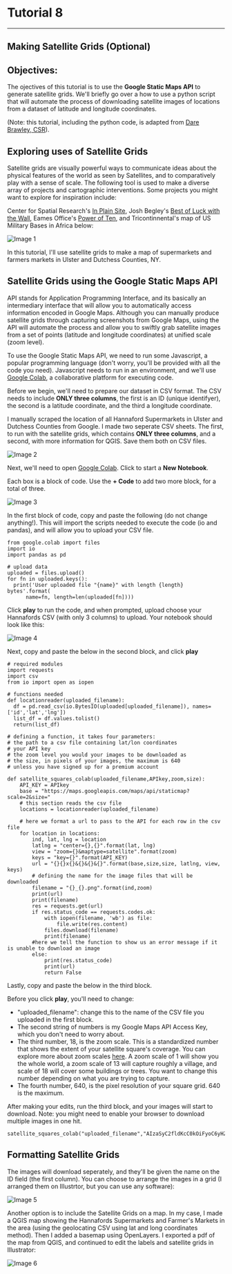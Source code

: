 # Tutorial 8
-------------------------

## Making Satellite Grids (Optional)

## Objectives: 

The ojectives of this tutorial is to use the **Google Static Maps API** to generate satellite grids. We'll briefly go over a how to use a python script that will automate the process of downloading satellite images of locations from a dataset of latitude and longitude coordinates. 

(Note: this tutorial, including the python code, is adapted from [Dare Brawley, CSR](https://centerforspatialresearch.github.io/methods-in-spatial-research-fa2021/tutorials/tutorial05b/)). 

## Exploring uses of Satellite Grids

Satellite grids are visually powerful ways to communicate ideas about the physical features of the world as seen by Satellites, and to comparatively play with a sense of scale. The following tool is used to make a diverse array of projects and cartographic interventions. Some projects you might want to explore for inspiration include:  

Center for Spatial Research's [In Plain Site](https://c4sr.columbia.edu/projects/plain-sight),
Josh Begley's [Best of Luck with the Wall](https://vimeo.com/189004719),
Eames Office's [Power of Ten](https://www.youtube.com/watch?v=0fKBhvDjuy0), 
and Tricontinnental's map of US Military Bases in Africa below:

![Image 1](/Mapping-Global-Foodscapes/assets/img/Tutorial-8/1-Tutorial-8.jpeg)

In this tutorial, I'll use satellite grids to make a map of supermarkets and farmers markets in Ulster and Dutchess Counties, NY. 

## Satellite Grids using the Google Static Maps API

API stands for Application Programming Interface, and its basically an intermediary interface that will allow you to automatically access information encoded in Google Maps. Although you can manually produce satellite grids through capturing screenshots from Google Maps, using the API will automate the process and allow you to swiftly grab satellite images from a set of points (latitude and longitude coordinates) at unified scale (zoom level). 

To use the Google Static Maps API, we need to run some Javascript, a popular programming language (don't worry, you'll be provided with all the code you need). Javascript needs to run in an environment, and we'll use [Google Colab](https://colab.research.google.com/), a collaborative platform for executing code. 

Before we begin, we'll need to prepare our dataset in CSV format. The CSV needs to include **ONLY three columns**, the first is an ID (unique identifyer), the second is a latitude coordinate, and the third a longitude coordinate. 

I manually scraped the location of all Hannaford Supermarkets in Ulster and Dutchess Counties from Google. I made two seperate CSV sheets. The first, to run with the satellite grids, which contains **ONLY three columns**, and a second, with more information for QGIS. Save them both on CSV files. 

![Image 2](/Mapping-Global-Foodscapes/assets/img/Tutorial-8/2-Tutorial-8.png)

Next, we'll need to open [Google Colab](https://colab.research.google.com/). Click to start a **New Notebook**. 

Each box is a block of code. Use the **+ Code** to add two more block, for a total of three. 

![Image 3](/Mapping-Global-Foodscapes/assets/img/Tutorial-8/3-Tutorial-8.png)

In the first block of code, copy and paste the following (do not change anything!). This will import the scripts needed to execute the code (io and pandas), and will allow you to upload your CSV file. 

```
from google.colab import files
import io
import pandas as pd

# upload data
uploaded = files.upload()
for fn in uploaded.keys():
  print('User uploaded file "{name}" with length {length} bytes'.format(
      name=fn, length=len(uploaded[fn])))
``` 

Click **play** to run the code, and when prompted, upload choose your Hannafords CSV (with only 3 columns) to upload. Your notebook should look like this: 

![Image 4](/Mapping-Global-Foodscapes/assets/img/Tutorial-8/4-Tutorial-8.png)

Next, copy and paste the below in the second block, and click **play**

```
# required modules
import requests
import csv
from io import open as iopen

# functions needed
def locationreader(uploaded_filename):
  df = pd.read_csv(io.BytesIO(uploaded[uploaded_filename]), names=['id','lat','lng'])
  list_df = df.values.tolist()
  return(list_df)

# defining a function, it takes four parameters:
# the path to a csv file containing lat/lon coordinates
# your API key
# the zoom level you would your images to be downloaded as
# the size, in pixels of your images, the maximum is 640 
# unless you have signed up for a premium account

def satellite_squares_colab(uploaded_filename,APIkey,zoom,size):
    API_KEY = APIkey
    base = "https://maps.googleapis.com/maps/api/staticmap?scale=2&size="
    # this section reads the csv file
    locations = locationreader(uploaded_filename)
    
    # here we format a url to pass to the API for each row in the csv file
    for location in locations:
        ind, lat, lng = location
        latlng = "center={},{}".format(lat, lng)
        view = "zoom={}&maptype=satellite".format(zoom)
        keys = "key={}".format(API_KEY)
        url = "{}{}x{}&{}&{}&{}".format(base,size,size, latlng, view, keys)
        # defining the name for the image files that will be downloaded
        filename = "{}_{}.png".format(ind,zoom)
        print(url)
        print(filename)
        res = requests.get(url)
        if res.status_code == requests.codes.ok:  
            with iopen(filename, 'wb') as file:
                file.write(res.content)
            files.download(filename)
            print(filename)
        #here we tell the function to show us an error message if it is unable to download an image
        else:
            print(res.status_code)
            print(url)
            return False 
```

Lastly, copy and paste the below in the third block. 

Before you click **play**, you'll need to change:
- "uploaded_filename": change this to  the name of the CSV file you uploaded in the first block. 
- The second string of numbers is my Google Maps API Access Key, which you don't need to worry about. 
- The third number, 18, is the zoom scale. This is a standardized number that shows the extent of your satellite square's coverage. You can explore more about zoom scales [here](https://wiki.openstreetmap.org/wiki/Zoom_levels). A zoom scale of 1 will show you the whole world, a zoom scale of 13 will capture roughly a village, and scale of 18 will cover some buildings or trees. You want to change this number depending on what you are trying to capture. 
- The fourth number, 640, is the pixel resolution of your square grid. 640 is the maximum. 

After making your edits, run the third block, and your images will start to download. Note: you might need to enable your browser to download multiple images in one hit. 

```
satellite_squares_colab("uploaded_filename","AIzaSyC2fldKcC0kOiFyoC6yHZnOO6gt9PjOru8",18,640)
```

## Formatting Satellite Grids 

The images will download seperately, and they'll be given the name on the ID field (the first column). You can choose to arrange the images in a grid (I arranged them on Illustrtor, but you can use any software):

![Image 5](/Mapping-Global-Foodscapes/assets/img/Tutorial-8/5-Tutorial-8.png)

Another option is to include the Satellite Grids on a map. In my case, I made a QGIS map showing the Hannafords Supermarkets and Farmer's Markets in the area (using the geolocating CSV using lat and long coordinates method). Then I added a basemap using OpenLayers. I exported a pdf of the map from QGIS, and continued to edit the labels and satellite grids in Illustrator: 

![Image 6](/Mapping-Global-Foodscapes/assets/img/Tutorial-8/6-Tutorial-8.png)







